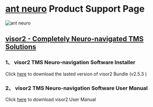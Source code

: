 #  [ant neuro](https://www.ant-neuro.com/) Product Support Page
![ant neuro](https://www.ant-neuro.com/sites/default/files/antneuro_logo_1_0.jpg) 


## [visor2 - Completely Neuro-navigated TMS Solutions](ant-neuro.com/products/visor2)

### 1、 visor2 TMS Neuro-navigation Software Installer
Click [here](https://pan.baidu.com/s/1tUANpHteN46-hKugepop1Q)  to download the lasted version of visor2 Bundle (v2.5.3 )


### 2、 visor2 TMS Neuro-navigation Software User Manual
Click [here](https://pan.baidu.com/s/1kw35kpLF-7RMd3edywKhCw)  to download visor2 User Manual 
